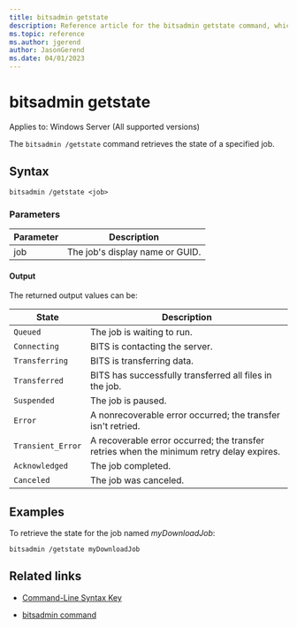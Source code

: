 ```yaml
---
title: bitsadmin getstate
description: Reference article for the bitsadmin getstate command, which retrieves the state of the specified job.
ms.topic: reference
ms.author: jgerend
author: JasonGerend
ms.date: 04/01/2023
---
```


# bitsadmin getstate

Applies to: Windows Server (All supported versions)

The `bitsadmin /getstate` command retrieves the state of a specified job.

## Syntax

```
bitsadmin /getstate <job>
```

### Parameters

| Parameter | Description |
| -------------- | -------------- |
| job | The job's display name or GUID. |

#### Output

The returned output values can be:

| State | Description |
| --------------- | ----------- |
| `Queued` | The job is waiting to run. |
| `Connecting` | BITS is contacting the server. |
| `Transferring` | BITS is transferring data. |
| `Transferred` | BITS has successfully transferred all files in the job. |
| `Suspended` | The job is paused. |
| `Error` | A nonrecoverable error occurred; the transfer isn't retried. |
| `Transient_Error` | A recoverable error occurred; the transfer retries when the minimum retry delay expires. |
| `Acknowledged` | The job completed. |
| `Canceled` | The job was canceled. |

## Examples

To retrieve the state for the job named *myDownloadJob*:

```
bitsadmin /getstate myDownloadJob
```

## Related links

- [Command-Line Syntax Key](command-line-syntax-key.md)

- [bitsadmin command](bitsadmin.md)
